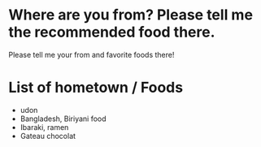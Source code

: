 # Where are you from?   Please tell me the recommended food there.
Please tell me your from and favorite foods there!<br/>


# List of hometown / Foods
- udon<br/>
- Bangladesh, Biriyani food<br/>
- Ibaraki, ramen
- Gateau chocolat
